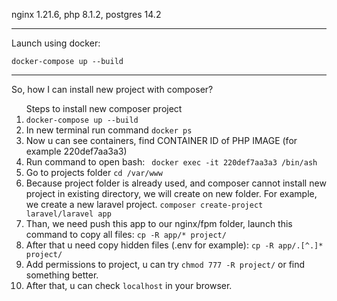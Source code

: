 nginx 1.21.6, php 8.1.2, postgres 14.2

<hr>

<p>Launch using docker:</p>
<p><code>docker-compose up --build</code></p>
<hr>
<p>So, how I can install new project with composer?</p>
<ol>
Steps to install new composer project
  <li><code>docker-compose up --build</code></li>
  <li>In new terminal run command <code>docker ps</code></li>
  <li>Now u can see containers, find CONTAINER ID of PHP IMAGE (for example 220def7aa3a3)</li>
  <li>Run command to open bash: <code> docker exec -it 220def7aa3a3 /bin/ash</code></li>
  <li>Go to projects folder <code>cd /var/www</code></li>
  <li>Because project folder is already used, and composer cannot install new project in existing directory, we will create on new folder. For example, we create a new laravel project. <code>composer create-project laravel/laravel app</code></li>
  <li>Than, we need push this app to our nginx/fpm folder, launch this command to copy all files: <code>cp -R app/* project/</code></li>
  <li>After that u need copy hidden files (.env for example): <code>cp -R app/.[^.]* project/</code></li>
  <li>Add permissions to project, u can try <code>chmod 777 -R project/</code> or find something better.</li>
  <li>After that, u can check <code>localhost</code> in your browser.</li>
</ol>

